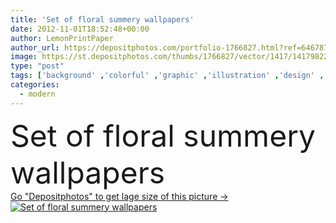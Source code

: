 ```yaml
---
title: 'Set of floral summery wallpapers'
date: 2012-11-01T18:52:48+00:00
author: LemonPrintPaper
author_url: https://depositphotos.com/portfolio-1766827.html?ref=64678756
image: https://st.depositphotos.com/thumbs/1766827/vector/1417/14179822/api_thumb_450.jpg?forcejpeg=true
type: "post"
tags: ['background' ,'colorful' ,'graphic' ,'illustration' ,'design' ,'set' ,'paper' ,'gift' ,'decorative' ,'happy' ,'art' ,'summer' ,'beauty' ,'nature' ,'spring' ,'leaf' ,'abstract' ,'blossom' ,'floral' ,'flower' ,'natural' ,'vivid' ,'pattern' ,'dragonfly' ,'card' ,'retro' ,'flores' ,'seamless' ,'ornament' ,'modern' ,'pretty' ,'creative' ,'interior' ,'lovely' ,'wallpaper' ,'fancy' ,'repetition' ,'textile' ,'fabric' ,'charming' ,'cards' ,'series' ,'enchanting' ]
categories: 
  - modern
---
```

<div aling="center">
            <font size="60"> Set of floral summery wallpapers</font>   
</div>
<div>
    <a href='https://depositphotos.com/14179822/stock-illustration-set-of-floral-summery-wallpapers.html?ref=64678756' target=_blank > Go "Depositphotos" to get lage size of this picture ->
        <img href='https://depositphotos.com/14179822/stock-illustration-set-of-floral-summery-wallpapers.html?ref=64678756' src='https://st.depositphotos.com/1766827/1417/v/950/depositphotos_14179822-stock-illustration-set-of-floral-summery-wallpapers.jpg?forcejpeg=true' alt='Set of floral summery wallpapers' >
    </a>
</div>
